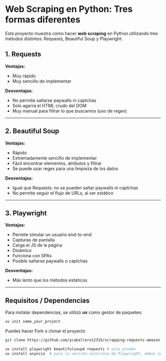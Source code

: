 # Web Scraping en Python: Tres formas diferentes

Este proyecto muestra cómo hacer **web scraping** en Python utilizando tres métodos distintos: Requests, Beautiful Soup y Playwright.

## 1. Requests

**Ventajas:**
- Muy rápido
- Muy sencillo de implementar

**Desventajas:**
- No permite saltarse paywalls ni captchas
- Solo agarra el HTML crudo del DOM
- Muy manual para filtrar lo que buscamos (uso de regex)

---

## 2. Beautiful Soup

**Ventajas:**
- Rápido
- Extremadamente sencillo de implementar
- Fácil encontrar elementos, atributos y filtrar
- Se puede usar regex para una limpieza de los datos

**Desventajas:**
- Igual que Requests: no se pueden saltar paywalls ni captchas
- No permite seguir el flujo de URLs, al ser estático

---

## 3. Playwright

**Ventajas:**
- Permite simular un usuario end-to-end
- Capturas de pantalla
- Carga el JS de la página
- Dinámico
- Funciona con SPAs
- Posible saltarse paywalls o captchas

**Desventajas:**
- Más lento que los métodos estáticos

---

## Requisitos / Dependencias

Para instalar dependencias, se utilizó **uv** como gestor de paquetes:
```bash
uv init name_your_project
```
Puedes hacer Fork o clonar el proyecto
```bash
git clone https://github.com/ycaballero12315/scrapping-requests-amazon.git
```
```bash
uv install playwright beautifulsoup4 requests # solo pruebo
uv install asyncio  # para la versión asíncrona de Playwright, debes instalarlo porque Playwright es asincrono
